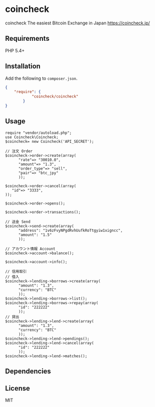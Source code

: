 # coincheck 

coincheck
The easiest Bitcoin Exchange in Japan
https://coincheck.jp/


## Requirements

PHP 5.4+

## Installation

Add the following to `composer.json`.

```json
{
    "require": {
            "coincheck/coincheck"
        }
}
```

## Usage

```
require "vendor/autoload.php";
use Coincheck\Coincheck;
$coincheck= new Coincheck('API_SECRET');

// 注文 Order
$coincheck->order->create(array(
      "rate"=> "30010.0",
      "amount"=> "1.3",
      "order_type"=> "sell",
      "pair"=> "btc_jpy"
      ));

$coincheck->order->cancel(array(
   "id"=> "3333",
));

$coincheck->order->opens();

$coincheck->order->transactions();

// 送金 Send
$coincheck->send->create(array(
      "address": "1v6zFvyNPgdRvhUufkRoTtgyiw1xigncc",
      "amount": "1.5"
      ));

// アカウント情報 Account
$coincheck->account->balance();

$coincheck->account->info();

// 信用取引
// 借入
$coincheck->lending->borrows->create(array(
      "amount": "1.3",
      "currency": "BTC"
      ));
$coincheck->lending->borrows->list();
$coincheck->lending->borrows->repay(array(
      "id": "222222"
      ));
// 貸出
$coincheck->lending->lend->create(array(
      "amount": "1.3",
      "currency": "BTC"
      ));
$coincheck->lending->lend->pendings();
$coincheck->lending->lend->cancel(array(
      "id": "222222"
      ));
$coincheck->lending->lend->matches();

```


## Dependencies

## License
MIT

